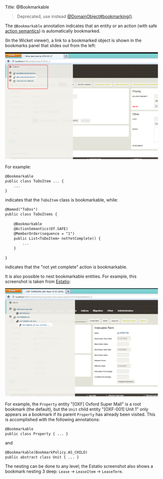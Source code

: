 Title: @Bookmarkable

[//]: # (content copied to _user-guide_xxx)

> Deprecated, use instead [@DomainObject#bookmarking()](./DomainObject.html).

The `@Bookmarkable` annotation indicates that an entity or an action (with safe [action semantics](./ActionSemantics.html)) is automatically bookmarked.

(In the Wicket viewer), a link to a bookmarked object is shown in the bookmarks panel that slides out from the left:

<img src="images/Bookmarkable.png" width="640px"/>
 
For example:

    @Bookmarkable
    public class ToDoItem ... {
        ...
    }

indicates that the `ToDoItem` class is bookmarkable, while:

    @Named("ToDos")
    public class ToDoItems {

        @Bookmarkable
        @ActionSemantics(Of.SAFE)
        @MemberOrder(sequence = "1")
        public List<ToDoItem> notYetComplete() {
            ...
        }
        
    }

indicates that the "not yet complete" action is bookmarkable.

It is also possible to nest bookmarkable entities.  For example, this screenshot is taken from [Estatio](http://github.com/estatio/estatio):

<img src="images/Bookmarkable-nested.png" width="640px"/>

For example, the `Property` entity "[OXF] Oxford Super Mall" is a root bookmark (the default), but the `Unit` child entity "[OXF-001] Unit 1" only appears as a bookmark if its parent `Property` has already been visited.  This is accomplished with the following annotations:

    @Bookmarkable
    public class Property { ... }
    
and

    @Bookmarkable(BookmarkPolicy.AS_CHILD)
    public abstract class Unit { ... }

The nesting can be done to any level; the Estatio screenshot also shows a bookmark nesting 3 deep: `Lease` -> `LeaseItem` -> `LeaseTerm`.


